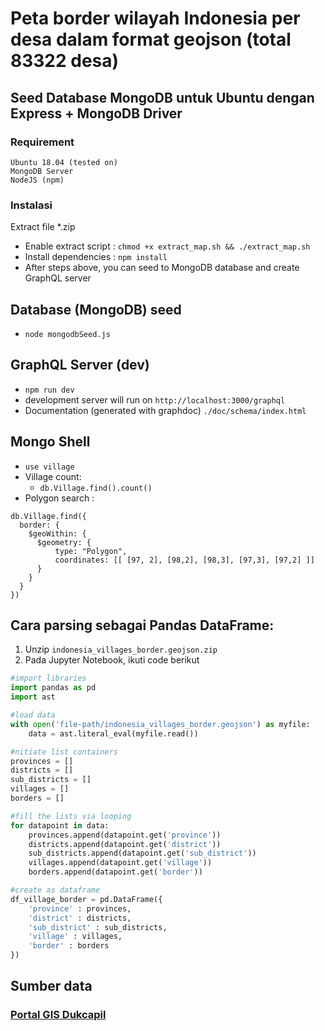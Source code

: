 # Peta border wilayah Indonesia per desa dalam format geojson (total 83322 desa)

## Seed Database MongoDB untuk Ubuntu dengan Express + MongoDB Driver
### Requirement
    Ubuntu 18.04 (tested on)  
    MongoDB Server  
    NodeJS (npm)  

### Instalasi
Extract file *.zip
- Enable extract script : `chmod +x extract_map.sh && ./extract_map.sh`  
- Install dependencies : `npm install`  
- After steps above, you can seed to MongoDB database and create GraphQL server  

## Database (MongoDB) seed  
- `node mongodbSeed.js`  

## GraphQL Server (dev)  
- `npm run dev`  
- development server will run on `http://localhost:3000/graphql`  
- Documentation (generated with graphdoc) `./doc/schema/index.html`  

## Mongo Shell  
- `use village`  
- Village count: 
    - `db.Village.find().count()`
- Polygon search :  
```
db.Village.find({
  border: {
    $geoWithin: {
      $geometry: {
          type: "Polygon",
          coordinates: [[ [97, 2], [98,2], [98,3], [97,3], [97,2] ]]
      }
    }
  }
})
```

## Cara parsing sebagai Pandas DataFrame:
1. Unzip `indonesia_villages_border.geojson.zip`
2. Pada Jupyter Notebook, ikuti code berikut

```python
#import libraries
import pandas as pd
import ast

#load data
with open('file-path/indonesia_villages_border.geojson') as myfile:
    data = ast.literal_eval(myfile.read())

#nitiate list containers
provinces = []
districts = []
sub_districts = []
villages = []
borders = []

#fill the lists via looping
for datapoint in data:
    provinces.append(datapoint.get('province'))
    districts.append(datapoint.get('district'))
    sub_districts.append(datapoint.get('sub_district'))
    villages.append(datapoint.get('village'))
    borders.append(datapoint.get('border'))

#create as dataframe
df_village_border = pd.DataFrame({
    'province' : provinces,
    'district' : districts,
    'sub_district' : sub_districts,
    'village' : villages,
    'border' : borders
})
```

## Sumber data
### [Portal GIS Dukcapil](http://gis.dukcapil.kemendagri.go.id/)
